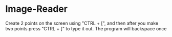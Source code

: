 # Image-Reader
Create 2 points on the screen using "CTRL + [", and then after you make two points press "CTRL + ]" to type it out. The program will backspace once 
